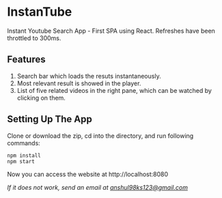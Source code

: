 # InstanTube
Instant Youtube Search App - First SPA using React. Refreshes have been throttled to 300ms.

## Features
1. Search bar which loads the resuts instantaneously.
1. Most relevant result is showed in the player.
1. List of five related videos in the right pane, which can be watched by clicking on them.

## Setting Up The App
Clone or download the zip, cd into the directory, and run following commands: 
```
npm install
npm start
```
Now you can access the website at http://localhost:8080

*If it does not work, send an email at anshul98ks123@gmail.com*
